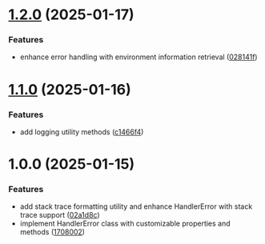 # [1.2.0](https://github.com/fvena/handler-error/compare/v1.1.0...v1.2.0) (2025-01-17)

### Features

- enhance error handling with environment information retrieval ([028141f](https://github.com/fvena/handler-error/commit/028141f464a126c729237fcace34aa66314bdfce))

# [1.1.0](https://github.com/fvena/handler-error/compare/v1.0.0...v1.1.0) (2025-01-16)

### Features

- add logging utility methods ([c1466f4](https://github.com/fvena/handler-error/commit/c1466f495cdd68772488164106832ec5c5b9c317))

# 1.0.0 (2025-01-15)

### Features

- add stack trace formatting utility and enhance HandlerError with stack trace support ([02a1d8c](https://github.com/fvena/handler-error/commit/02a1d8c9684d3e513848188a8567cd2a34bd51a5))
- implement HandlerError class with customizable properties and methods ([1708002](https://github.com/fvena/handler-error/commit/170800207febcc6a1b66d6f8f0ca18b74946dad4))
